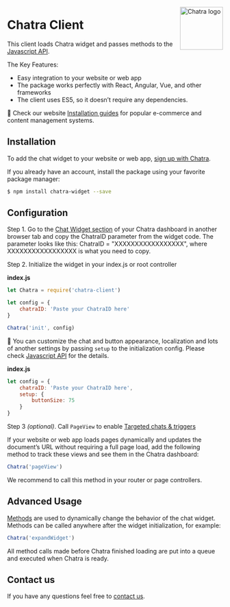 <img width="100" height="100" align="right"
     alt="Chatra logo" src="https://app.chatra.io/static/win-tile.png" />

# Chatra Client

This client loads Chatra widget and passes methods to the [Javascript API](https://chatra.com/help/api/?utm_source=npm&utm_medium=readme&utm_campaign=npm#methods).

The Key Features:

- Easy integration to your website or web app
- The package works perfectly with React, Angular, Vue, and other frameworks
- The client uses ES5, so it doesn’t require any dependencies.

:triangular_flag_on_post: Check our website [Installation guides](https://chatra.com/help/cms/?utm_source=npm&utm_medium=readme&utm_campaign=npm) for popular e-commerce and content management systems.

## Installation

To add the chat widget to your website or web app, [sign up with Chatra](https://app.chatra.io/?utm_source=npm&utm_medium=readme&utm_campaign=npm).

If you already have an account, install the package using your favorite package manager:

```bash
$ npm install chatra-widget --save
```

## Configuration

Step 1. Go to the [Chat Widget section](https://app.chatra.io/settings/integrations/widget/?utm_source=npm&utm_medium=readme&utm_campaign=npm) of your Chatra dashboard in another browser tab and copy the ChatraID parameter from the widget code. The parameter looks like this: ChatraID = "XXXXXXXXXXXXXXXXX", where XXXXXXXXXXXXXXXXX is what you need to copy.

Step 2. Initialize the widget in your index.js or root controller

__index.js__
```js
let Chatra = require('chatra-client')

let config = {
    chatraID: 'Paste your ChatraID here'
}

Chatra('init', config)
```

:triangular_flag_on_post: You can customize the chat and button appearance, localization and lots of another settings by passing `setup` to the initialization config. Please check [Javascript API](https://chatra.com/help/api/?utm_source=npm&utm_medium=readme&utm_campaign=npm#api-reference) for the details.

__index.js__
```js
let config = {
    chatraID: 'Paste your ChatraID here',
    setup: {
        buttonSize: 75
    }
}
```

Step 3 _(optional)_. Call `PageView` to enable [Targeted chats & triggers](https://app.chatra.io/settings/actions/?utm_source=npm&utm_medium=readme&utm_campaign=npm)

If your website or web app loads pages dynamically and updates the document’s URL without requiring a full page load, add the following method to track these views and see them in the Chatra dashboard:

```js
Chatra('pageView')
```

We recommend to call this method in your router or page controllers.

## Advanced Usage

[Methods](https://chatra.com/help/api/?utm_source=npm&utm_medium=readme&utm_campaign=npm#methods) are used to dynamically change the behavior of the chat widget. Methods can be called anywhere after the widget initialization, for example:

```js
Chatra('expandWidget')
```

All method calls made before Chatra finished loading are put into a queue and executed when Chatra is ready.

## Contact us

If you have any questions feel free to [contact us](hello@chatra.com).